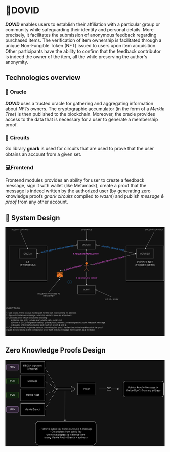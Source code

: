 # 🤖DOVID

***DOVID*** enables users to establish their affiliation with a particular group or community while safeguarding their identity and personal details. More precisely, it facilitates the submission of anonymous feedback regarding purchased items. The verification of item ownership is facilitated through a unique Non-Fungible Token (NFT) issued to users upon item acquisition. Other participants have the ability to confirm that the feedback contributor is indeed the owner of the item, all the while preserving the author's anonymity.


## Technologies overview


### 🧙 Oracle 

***DOVID*** uses a trusted oracle for gathering and aggregating information about *NFTs* owners. The cryptographic accumulator (in the form of a *Merkle Tree*) is then published to the blockchain. Moreover, the oracle provides access to the data that is necessary for a user to generate a membership proof.

### 🔗 Circuits

Go library **gnark** is used for circuits that are used to prove that the user obtains an account from a given set.

### 💻Frontend

Frontend modules provides an ability for user to create a feedback message, sign it with wallet (like Metamask), create a proof that the message is indeed written by the authorized user (by generating zero knowledge proofs *gnark circuits* compiled to *wasm*) and publish *message & proof* from any other account.


## 🏢 System Design

![System Design Image](imgs/DAVID_design.png)
<!-- ![Logo](../../img/logoDeXe.svg) -->

## Zero Knowledge Proofs Design

![ZKP Design Image](imgs/Proof_logic.png)
